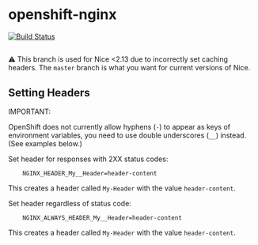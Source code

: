 # openshift-nginx
[![Build Status](https://travis-ci.org/tocco/openshift-nginx.svg?branch=master)](https://travis-ci.org/tocco/openshift-nginx)

##

:warning: This branch is used for Nice <2.13 due to incorrectly set caching headers. The `master` branch is what you want for current
versions of Nice.


## Setting Headers

IMPORTANT:

OpenShift does not currently allow hyphens (`-`) to appear as keys of environment variables, you need to use double underscores (`__`)
instead. (See examples below.)

Set header for responses with 2XX status codes:

```
    NGINX_HEADER_My__Header=header-content
```

This creates a header called `My-Header` with the value `header-content`.


Set header regardless of status code:

```
    NGINX_ALWAYS_HEADER_My__Header=header-content
```

This creates a header called `My-Header` with the value `header-content`.

